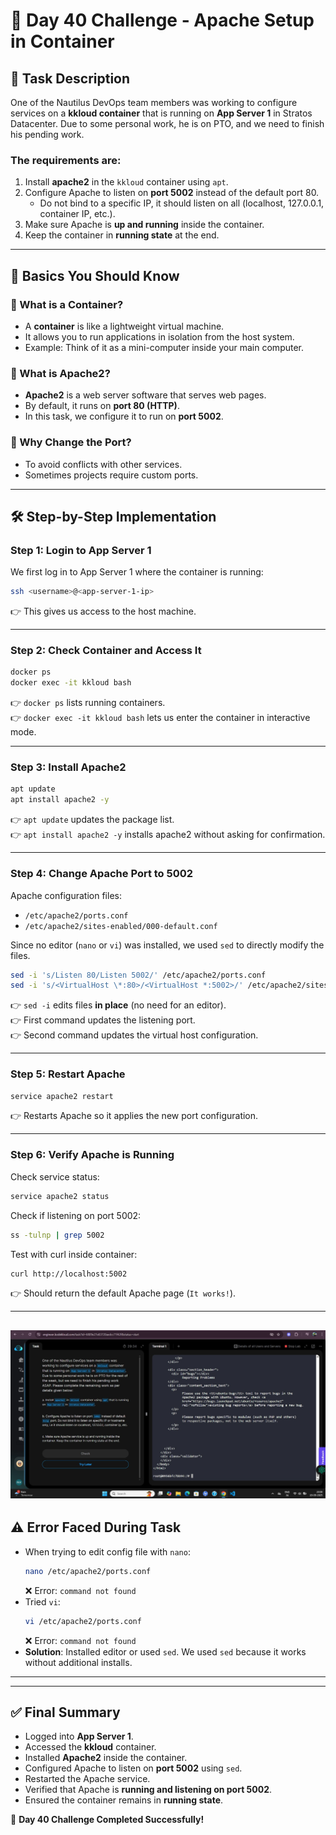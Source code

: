 # 🚀 Day 40 Challenge - Apache Setup in Container

## 📌 Task Description
One of the Nautilus DevOps team members was working to configure services on a **kkloud container** that is running on **App Server 1** in Stratos Datacenter. Due to some personal work, he is on PTO, and we need to finish his pending work.

### The requirements are:
1. Install **apache2** in the `kkloud` container using `apt`.
2. Configure Apache to listen on **port 5002** instead of the default port 80.  
   - Do not bind to a specific IP, it should listen on all (localhost, 127.0.0.1, container IP, etc.).
3. Make sure Apache is **up and running** inside the container.
4. Keep the container in **running state** at the end.

---

## 📖 Basics You Should Know

### 🔹 What is a Container?
- A **container** is like a lightweight virtual machine.  
- It allows you to run applications in isolation from the host system.  
- Example: Think of it as a mini-computer inside your main computer.

### 🔹 What is Apache2?
- **Apache2** is a web server software that serves web pages.  
- By default, it runs on **port 80 (HTTP)**.  
- In this task, we configure it to run on **port 5002**.

### 🔹 Why Change the Port?
- To avoid conflicts with other services.  
- Sometimes projects require custom ports.  

---

## 🛠️ Step-by-Step Implementation

### Step 1: Login to App Server 1
We first log in to App Server 1 where the container is running:
```bash
ssh <username>@<app-server-1-ip>
```
👉 This gives us access to the host machine.

---

### Step 2: Check Container and Access It
```bash
docker ps
docker exec -it kkloud bash
```
👉 `docker ps` lists running containers.  
👉 `docker exec -it kkloud bash` lets us enter the container in interactive mode.

---

### Step 3: Install Apache2
```bash
apt update
apt install apache2 -y
```
👉 `apt update` updates the package list.  
👉 `apt install apache2 -y` installs apache2 without asking for confirmation.

---

### Step 4: Change Apache Port to 5002
Apache configuration files:
- `/etc/apache2/ports.conf`
- `/etc/apache2/sites-enabled/000-default.conf`

Since no editor (`nano` or `vi`) was installed, we used `sed` to directly modify the files.

```bash
sed -i 's/Listen 80/Listen 5002/' /etc/apache2/ports.conf
sed -i 's/<VirtualHost \*:80>/<VirtualHost *:5002>/' /etc/apache2/sites-enabled/000-default.conf
```
👉 `sed -i` edits files **in place** (no need for an editor).  
👉 First command updates the listening port.  
👉 Second command updates the virtual host configuration.

---

### Step 5: Restart Apache
```bash
service apache2 restart
```
👉 Restarts Apache so it applies the new port configuration.

---

### Step 6: Verify Apache is Running
Check service status:
```bash
service apache2 status
```
Check if listening on port 5002:
```bash
ss -tulnp | grep 5002
```
Test with curl inside container:
```bash
curl http://localhost:5002
```
👉 Should return the default Apache page (`It works!`).

---

![Apache setup screenshot](assets/image.png)
---

## ⚠️ Error Faced During Task
- When trying to edit config file with `nano`:
  ```bash
  nano /etc/apache2/ports.conf
  ```
  ❌ Error: `command not found`
- Tried `vi`:
  ```bash
  vi /etc/apache2/ports.conf
  ```
  ❌ Error: `command not found`
- **Solution**: Installed editor or used `sed`. We used `sed` because it works without additional installs.

---


---

## ✅ Final Summary
- Logged into **App Server 1**.  
- Accessed the **kkloud** container.  
- Installed **Apache2** inside the container.  
- Configured Apache to listen on **port 5002** using `sed`.  
- Restarted the Apache service.  
- Verified that Apache is **running and listening on port 5002**.  
- Ensured the container remains in **running state**.  

🎯 **Day 40 Challenge Completed Successfully!**